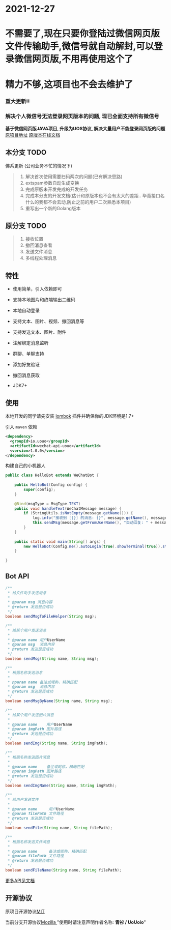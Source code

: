 # 2021-12-27
# 不需要了,现在只要你登陆过微信网页版文件传输助手,微信号就自动解封,可以登录微信网页版,不用再使用这个了
# 精力不够,这项目也不会去维护了


### 重大更新!!   
###   解决个人微信号无法登录网页版本的问题, 现已全面支持所有微信号


**基于微信网页版JAVA项目, 升级为UOS协议, 解决大量用户不能登录网页版的问题**             [原项目地址](https://github.com/biezhi/wechat-api)              [原版本在线文档](https://biezhi.github.io/wechat-api/)



## 本分支 TODO

佛系更新  (公司业务不忙的情况下)

> 1. 解决首次使用需要扫码两次的问题(已有解决思路)
> 2. extspam参数自动生成变换
> 3. 完成原版未开发完成的开发任务
> 4. 完成本分支的开发文档(估计和原版本也不会有太大的差距.. 毕竟接口名什么的我都不会去动,防止之前的用户二次熟悉本项目)
> 5. 重写出一个新的Golang版本



## 原分支 TODO

> 1. 接收位置
> 2. 撤回消息查看
> 3. 发送文件消息
> 4. 多线程处理消息

## 特性

- 使用简单，引入依赖即可

- 支持本地图片和终端输出二维码

- 本地自动登录

- 支持文本、图片、视频、撤回消息等

- 支持发送文本、图片、附件

- 注解绑定消息监听

- 群聊、单聊支持

- 添加好友验证

- 撤回消息获取

- JDK7+

## 使用

本地开发的同学请先安装 [lombok](https://projectlombok.org/) 插件并确保你的JDK环境是1.7+

引入 `maven` 依赖 

```xml
<dependency>
  <groupId>io.uouo</groupId>
  <artifactId>wechat-api-uouo</artifactId>
  <version>1.0.0</version>
</dependency>
```

构建自己的小机器人

```java
public class HelloBot extends WeChatBot {
    
    public HelloBot(Config config) {
        super(config);
    }
    
    @Bind(msgType = MsgType.TEXT)
    public void handleText(WeChatMessage message) {
        if (StringUtils.isNotEmpty(message.getName())) {
            log.info("接收到 [{}] 的消息: {}", message.getName(), message.getText());
            this.sendMsg(message.getFromUserName(), "自动回复: " + message.getText());
        }
    }
    
    public static void main(String[] args) {
        new HelloBot(Config.me().autoLogin(true).showTerminal(true)).start();
    }
    
}
```

## Bot API

```java
/**
 * 给文件助手发送消息
 *
 * @param msg 消息内容
 * @return 发送是否成功
 */
boolean sendMsgToFileHelper(String msg);

/**
 * 给某个用户发送消息
 *
 * @param name 用户UserName
 * @param msg  消息内容
 * @return 发送是否成功
 */
boolean sendMsg(String name, String msg);

/**
 * 根据名称发送消息
 *
 * @param name 备注或昵称，精确匹配
 * @param msg  消息内容
 * @return 发送是否成功
 */
boolean sendMsgByName(String name, String msg);

/**
 * 给某个用户发送图片消息
 *
 * @param name    用户UserName
 * @param imgPath 图片路径
 * @return 发送是否成功
 */
boolean sendImg(String name, String imgPath);

/**
 * 根据名称发送图片消息
 *
 * @param name    备注或昵称，精确匹配
 * @param imgPath 图片路径
 * @return 发送是否成功
 */
boolean sendImgName(String name, String imgPath);

/**
 * 给用户发送文件
 *
 * @param name     用户UserName
 * @param filePath 文件路径
 * @return 发送是否成功
 */
boolean sendFile(String name, String filePath);

/**
 * 根据名称发送文件消息
 *
 * @param name     备注或昵称，精确匹配
 * @param filePath 文件路径
 * @return 发送是否成功
 */
boolean sendFileName(String name, String filePath);
```

[更多API见文档](https://biezhi.github.io/wechat-api/#/?id=api%e5%88%97%e8%a1%a8)

## 开源协议

原项目开源协议[MIT](https://github.com/biezhi/wechat-api/blob/master/LICENSE) 

当前分支开源协议[Mozilla ](https://github.com/UoUoio/WeChat-API-UoUo/blob/master/LICENSE)   "使用时请注意声明作者名称:  **青衫 / UoUoio**"
